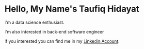 # Hello, My Name's Taufiq Hidayat

I'm a data science enthusiast. <br>

I'm also interested in back-end software engineer<br>

If you interested you can find me in my [Linkedin Account](https://www.linkedin.com/in/taufiq-hidayat-th/).
